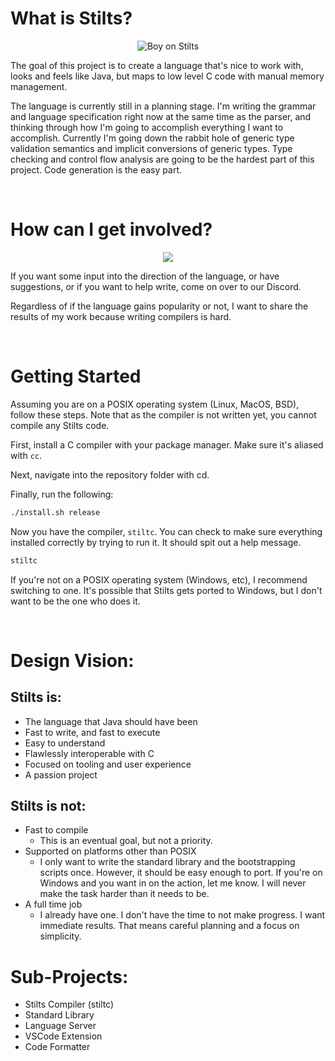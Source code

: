 # What is Stilts?

<p align="center">
<img src="https://apaz-cli.github.io/Stilts_Blue.png", alt="Boy on Stilts">
</p>

The goal of this project is to create a language that's nice to work with, looks and feels like Java, but maps to low level C code with manual memory management.

The language is currently still in a planning stage. I'm writing the grammar and language specification right now at the same time as the parser, and thinking through how I'm going to accomplish everything I want to accomplish. Currently I'm going down the rabbit hole of generic type validation semantics and implicit conversions of generic types. Type checking and control flow analysis are going to be the hardest part of this project. Code generation is the easy part.

<br>

# How can I get involved?

<a href="https://discord.gg/HfP64r7Nxe">
<p align="center">
<img src="https://apaz-cli.github.io/Join%20Our%20Discord.png">
</p>
</a>

If you want some input into the direction of the language, or have suggestions, or if you want to help write, come on over to our Discord.

Regardless of if the language gains popularity or not, I want to share the results of my work because writing compilers is hard.  

<br>

# Getting Started
Assuming you are on a POSIX operating system (Linux, MacOS, BSD), follow these steps. Note that as the compiler is not written yet, you cannot compile any Stilts code.

First, install a C compiler with your package manager. Make sure it's aliased with `cc`.

Next, navigate into the repository folder with cd.

Finally, run the following:

```bash
./install.sh release
```

Now you have the compiler, `stiltc`. You can check to make sure everything installed correctly by trying to run it. It should spit out a help message.

```bash
stiltc
```

If you're not on a POSIX operating system (Windows, etc), I recommend switching to one. It's possible that Stilts gets ported to Windows, but I don't want to be the one who does it.


<br>


# Design Vision:

## Stilts is:
* The language that Java should have been
* Fast to write, and fast to execute
* Easy to understand
* Flawlessly interoperable with C
* Focused on tooling and user experience
* A passion project


## Stilts is not:
* Fast to compile
  * This is an eventual goal, but not a priority.
* Supported on platforms other than POSIX
  * I only want to write the standard library and the bootstrapping scripts once. However, it should be easy enough to port. If you're on Windows and you want in on the action, let me know. I will never make the task harder than it needs to be.
* A full time job
  * I already have one. I don't have the time to not make progress. I want immediate results. That means careful planning and a focus on simplicity.


# Sub-Projects:
* Stilts Compiler (stiltc)
* Standard Library
* Language Server
* VSCode Extension
* Code Formatter
